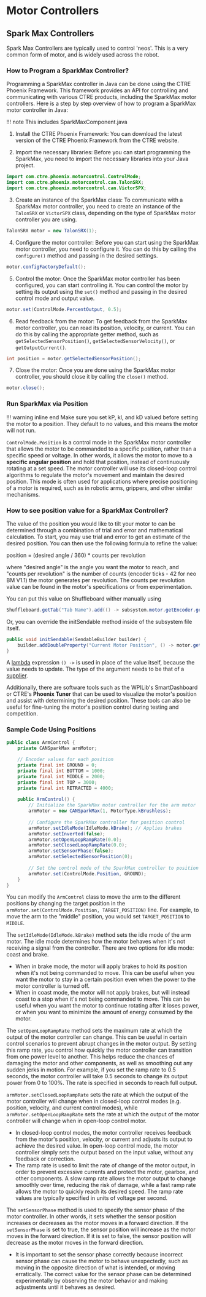 # Motor Controllers

## Spark Max Controllers

Spark Max Controllers are typically used to control 'neos'. This is a very common form of motor, and is widely used across the robot.

### How to Program a SparkMax Controller?

Programming a SparkMax controller in Java can be done using the CTRE Phoenix Framework. This framework provides an API for controlling and communicating with various CTRE products, including the SparkMax motor controllers. Here is a step by step overview of how to program a SparkMax motor controller in Java:

!!! note
    This includes SparkMaxComponent.java

1.  Install the CTRE Phoenix Framework: You can download the latest version of the CTRE Phoenix Framework from the CTRE website.

2.  Import the necessary libraries: Before you can start programming the SparkMax, you need to import the necessary libraries into your Java project.
```java
import com.ctre.phoenix.motorcontrol.ControlMode; 
import com.ctre.phoenix.motorcontrol.can.TalonSRX; 
import com.ctre.phoenix.motorcontrol.can.VictorSPX;
```

3.  Create an instance of the SparkMax class: To communicate with a SparkMax motor controller, you need to create an instance of the `TalonSRX` or `VictorSPX` class, depending on the type of SparkMax motor controller you are using.
```java
TalonSRX motor = new TalonSRX(1);
```

4.  Configure the motor controller: Before you can start using the SparkMax motor controller, you need to configure it. You can do this by calling the `configure()` method and passing in the desired settings.
```java
motor.configFactoryDefault();
```



5.  Control the motor: Once the SparkMax motor controller has been configured, you can start controlling it. You can control the motor by setting its output using the `set()` method and passing in the desired control mode and output value.
```java
motor.set(ControlMode.PercentOutput, 0.5);
```

6.  Read feedback from the motor: To get feedback from the SparkMax motor controller, you can read its position, velocity, or current. You can do this by calling the appropriate getter method, such as `getSelectedSensorPosition()`, `getSelectedSensorVelocity()`, or `getOutputCurrent()`.
```java
int position = motor.getSelectedSensorPosition();
```

7.  Close the motor: Once you are done using the SparkMax motor controller, you should close it by calling the `close()` method.
```java
motor.close();
```

### Run SparkMax via Position
!!! warning inline end
    Make sure you set kP, kI, and kD valued before setting the motor to a position. They default to no values, and this means the motor will not run.

`ControlMode.Position` is a control mode in the SparkMax motor controller that allows the motor to be commanded to a specific position, rather than a specific speed or voltage. In other words, it allows the motor to move to a **specific angular position** and hold that position, instead of continuously rotating at a set speed. The motor controller will use its closed-loop control algorithms to regulate the motor's movement and maintain the desired position. This mode is often used for applications where precise positioning of a motor is required, such as in robotic arms, grippers, and other similar mechanisms.

### How to see position value for a SparkMax Controller?

The value of the position you would like to tilt your motor to can be determined through a combination of trial and error and mathematical calculation. To start, you may use trial and error to get an estimate of the desired position. You can then use the following formula to refine the value:

position = (desired angle / 360) * counts per revolution

where "desired angle" is the angle you want the motor to reach, and "counts per revolution" is the number of counts (encoder ticks - 42 for neo BM V1.1) the motor generates per revolution. The counts per revolution value can be found in the motor's specifications or from experimentation.

You can put this value on Shuffleboard wither manually using
```java
Shuffleboard.getTab("Tab Name").add(() -> subsystem.motor.getEncoder.getPosition())
```

Or, you can override the initSendable method inside of the subsystem file itself.

``` java linenums="1" hl_lines="2"
public void initSendable(SendableBuilder builder) {
	builder.addDoubleProperty("Current Motor Position", () -> motor.getEncoder().getPosition(), null)
}
```

A [lambda](../java.md#lambda-expressions) expression `() ->` is used in place of the value itself, because the value needs to update. The type of the argument needs to be that of a [supplier](../java.md#suppliers-consumers-and-subscribers).

Additionally, there are software tools such as the WPILib's SmartDashboard or CTRE's **Phoenix Tuner** that can be used to visualize the motor's position and assist with determining the desired position. These tools can also be useful for fine-tuning the motor's position control during testing and competition.

### Sample Code Using Positions

```java
public class ArmControl { 
	private CANSparkMax armMotor; 
	
	// Encoder values for each position 
	private final int GROUND = 0; 
	private final int BOTTOM = 1000; 
	private final int MIDDLE = 2000; 
	private final int TOP = 3000; 
	private final int RETRACTED = 4000; 
	
	public ArmControl() { 
		// Initialize the SparkMax motor controller for the arm motor 
		armMotor = new CANSparkMax(1, MotorType.kBrushless); 
		
		// Configure the SparkMax controller for position control 
		armMotor.setIdleMode(IdleMode.kBrake); // Applies brakes
		armMotor.setInverted(false); 
		armMotor.setOpenLoopRampRate(0.0); 
		armMotor.setClosedLoopRampRate(0.0); 
		armMotor.setSensorPhase(false); 
		armMotor.setSelectedSensorPosition(0); 
		
		// Set the control mode of the SparkMax controller to position 
		armMotor.set(ControlMode.Position, GROUND); 
	} 
}
```
You can modify the `ArmControl` class to move the arm to the different positions by changing the target position in the `armMotor.set(ControlMode.Position, TARGET_POSITION)` line. For example, to move the arm to the "middle" position, you would set `TARGET_POSITION` to `MIDDLE`.

The `setIdleMode(IdleMode.kBrake)` method sets the idle mode of the arm motor. The idle mode determines how the motor behaves when it's not receiving a signal from the controller. There are two options for idle mode: coast and brake. 
- When in brake mode, the motor will apply brakes to hold its position when it's not being commanded to move. This can be useful when you want the motor to stay in a certain position even when the power to the motor controller is turned off.
- When in coast mode, the motor will not apply brakes, but will instead coast to a stop when it's not being commanded to move. This can be useful when you want the motor to continue rotating after it loses power, or when you want to minimize the amount of energy consumed by the motor.

The `setOpenLoopRampRate` method sets the maximum rate at which the output of the motor controller can change. This can be useful in certain control scenarios to prevent abrupt changes in the motor output. By setting this ramp rate, you control how quickly the motor controller can transition from one power level to another. This helps reduce the chances of damaging the motor and other components, as well as smoothing out any sudden jerks in motion. For example, if you set the ramp rate to 0.5 seconds, the motor controller will take 0.5 seconds to change its output power from 0 to 100%. The rate is specified in seconds to reach full output.

`armMotor.setClosedLoopRampRate` sets the rate at which the output of the motor controller will change when in closed-loop control modes (e.g. position, velocity, and current control modes), while `armMotor.setOpenLoopRampRate` sets the rate at which the output of the motor controller will change when in open-loop control motor.
- In closed-loop control modes, the motor controller receives feedback from the motor's position, velocity, or current and adjusts its output to achieve the desired value. In open-loop control mode, the motor controller simply sets the output based on the input value, without any feedback or correction.
- The ramp rate is used to limit the rate of change of the motor output, in order to prevent excessive currents and protect the motor, gearbox, and other components. A slow ramp rate allows the motor output to change smoothly over time, reducing the risk of damage, while a fast ramp rate allows the motor to quickly reach its desired speed. The ramp rate values are typically specified in units of voltage per second.

The `setSensorPhase` method is used to specify the sensor phase of the motor controller. In other words, it sets whether the sensor position increases or decreases as the motor moves in a forward direction. If the `setSensorPhase` is set to true, the sensor position will increase as the motor moves in the forward direction. If it is set to false, the sensor position will decrease as the motor moves in the forward direction.
- It is important to set the sensor phase correctly because incorrect sensor phase can cause the motor to behave unexpectedly, such as moving in the opposite direction of what is intended, or moving erratically. The correct value for the sensor phase can be determined experimentally by observing the motor behavior and making adjustments until it behaves as desired.
